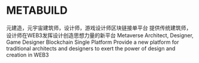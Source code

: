 # METABUILD
元建造，元宇宙建筑师，设计师，游戏设计师区块链接单平台 提供传统建筑师，设计师在WEB3发挥设计创造思想力量的新平台
Metaverse Architect, Designer, Game Designer Blockchain Single Platform
Provide a new platform for traditional architects and designers to exert the power of design and creation in WEB3
